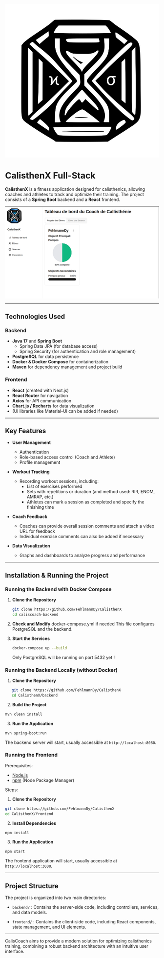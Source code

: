 ![logo of CalisthenX](/frontend/public/BW_calisthenx.svg)

# CalisthenX Full-Stack

**CalisthenX** is a fitness application designed for calisthenics, allowing coaches and athletes to track and optimize their training. The project consists of a **Spring Boot** backend and a **React** frontend.

![Frontend-Gui](/gitassets/frontend_gui.png)

---

## Technologies Used

### Backend
- **Java 17** and **Spring Boot**  
  - Spring Data JPA (for database access)  
  - Spring Security (for authentication and role management)  
- **PostgreSQL** for data persistence  
- **Docker & Docker Compose** for containerization  
- **Maven** for dependency management and project build  

### Frontend
- **React** (created with Next.js)  
- **React Router** for navigation  
- **Axios** for API communication  
- **Chart.js / Recharts** for data visualization  
- (UI libraries like Material-UI can be added if needed)

---

## Key Features

- **User Management**  
  - Authentication  
  - Role-based access control (Coach and Athlete)  
  - Profile management  

- **Workout Tracking**  
  - Recording workout sessions, including:  
    - List of exercises performed  
    - Sets with repetitions or duration (and method used: RIR, ENOM, AMRAP, etc.)  
    - Athletes can mark a session as completed and specify the finishing time  

- **Coach Feedback**  
  - Coaches can provide overall session comments and attach a video URL for feedback  
  - Individual exercise comments can also be added if necessary  

- **Data Visualization**  
  - Graphs and dashboards to analyze progress and performance  

---

## Installation & Running the Project

### Running the Backend with Docker Compose

1. **Clone the Repository**  
   ```bash
   git clone https://github.com/FehlmannDy/CalisthenX
   cd caliscoach-backend
   ```
   
2. **Check and Modify** docker-compose.yml if needed
This file configures PostgreSQL and the backend.

3. **Start the Services**
   ```bash
   docker-compose up --build
   ```
   Only PostgreSQL will be running on port 5432 yet !

### Running the Backend Locally (without Docker)
1. **Clone the Repository**
```bash
   git clone https://github.com/FehlmannDy/CalisthenX
   cd CalisthenX/backend
```
2.  **Build the Project**
```bash
mvn clean install
```
3.  **Run the Application**
```bash
mvn spring-boot:run
```
The backend server will start, usually accessible at ```http://localhost:8080```.



### Running the Frontend
Prerequisites:

- [Node.js](https://nodejs.org/)
- [npm](https://www.npmjs.com/) (Node Package Manager)

Steps:

  1. **Clone the Repository**

```bash
git clone https://github.com/FehlmannDy/CalisthenX
cd CalisthenX/frontend
```


  2.  **Install Dependencies**
```bash
npm install
```

  3.  **Run the Application**

```bash
npm start
```

The frontend application will start, usually accessible at ```http://localhost:3000```.

---

## Project Structure

The project is organized into two main directories:

  - ```backend/``` : Contains the server-side code, including controllers, services, and data models.

  - ```frontend/``` : Contains the client-side code, including React components, state management, and UI elements.

---

CalisCoach aims to provide a modern solution for optimizing calisthenics training, combining a robust backend architecture with an intuitive user interface.
